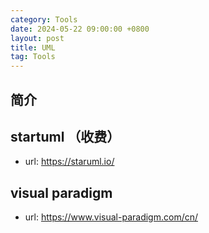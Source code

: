 ```yaml
---
category: Tools
date: 2024-05-22 09:00:00 +0800
layout: post
title: UML
tag: Tools
---
```

## 简介

## startuml （收费）

+ url: https://staruml.io/

## visual paradigm

+ url: https://www.visual-paradigm.com/cn/